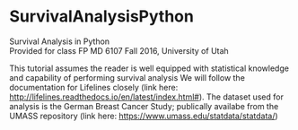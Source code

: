 # SurvivalAnalysisPython
Survival Analysis in Python  
Provided for class FP MD 6107 Fall 2016, University of Utah

This tutorial assumes the reader is well equipped with statistical knowledge and capability of performing survival analysis We will follow the documentation for Lifelines closely (link here: http://lifelines.readthedocs.io/en/latest/index.html#). The dataset used for analysis is the German Breast Cancer Study; publically availabe from the UMASS repository (link here: https://www.umass.edu/statdata/statdata/)
